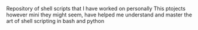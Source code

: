 Repository of shell scripts that I have worked on personally 
This ptojects however mini they might seem, have helped me understand and master the art of shell scripting in bash and python